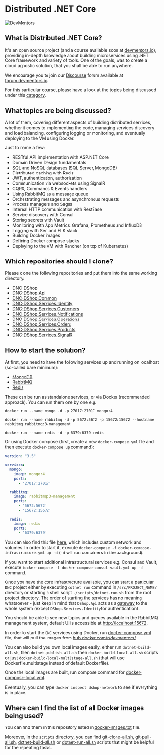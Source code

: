 # Distributed .NET Core

![DevMentors](https://github.com/devmentors/DNC-DShop/blob/master/assets/devmentors_logo.png)

**What is Distributed .NET Core?**
----------------

It's an open source project (and a course available soon at [devmentors.io](https://devmentors.io)), providing in-depth knowledge about building microservices using .NET Core framework and variety of tools. One of the goals, was to create a cloud agnostic solution, that you shall be able to run anywhere. 

We encourage you to join our [Discourse](https://www.discourse.org) forum available at [forum.devmentors.io](https://forum.devmentors.io).

For this particular course, please have a look at the topics being discussed under this [category](https://forum.devmentors.io/c/courses/distributed-dotnet-core).


**What topics are being discussed?**
----------------

A lot of them, covering different aspects of building distributed services, whether it comes to implementing the code, managing services discovery and load balancing, configuring logging or monitoring, and eventually deploying to the VM using Docker.

Just to name a few:
- RESTful API implementation with ASP.NET Core
- Domain Driven Design fundamentals
- SQL and NoSQL databases (SQL Server, MongoDB)
- Distributed caching with Redis
- JWT, authentication, authorization
- Communication via websockets using SignalR
- CQRS, Commands & Events handlers
- Using RabbitMQ as a message queue
- Orchestrating messages and asynchronous requests
- Process managers and Sagas
- Internal HTTP communication with RestEase
- Service discovery with Consul
- Storing secrets with Vault
- Monitoring with App Metrics, Grafana, Prometheus and InfluxDB
- Logging with Seq and ELK stack
- Building Docker images
- Defining Docker compose stacks
- Deploying to the VM with Rancher (on top of Kubernetes)

**Which repositories should I clone?**
----------------

Please clone the following repositories and put them into the same working directory:

- [DNC-DShop](https://github.com/devmentors/DNC-DShop.Common)
- [DNC-DShop.Api](https://github.com/devmentors/DNC-DShop.Api)
- [DNC-DShop.Common](https://github.com/devmentors/DNC-DShop.Common)
- [DNC-DShop.Services.Identity](https://github.com/devmentors/DNC-DShop.Services.Identity)
- [DNC-DShop.Services.Customers](https://github.com/devmentors/DNC-DShop.Services.Customers)
- [DNC-DShop.Services.Notifications](https://github.com/devmentors/DNC-DShop.Services.Notifications)
- [DNC-DShop.Services.Operations](https://github.com/devmentors/DNC-DShop.Services.Operations)
- [DNC-DShop.Services.Orders](https://github.com/devmentors/DNC-DShop.Services.Orders)
- [DNC-DShop.Services.Products](https://github.com/devmentors/DNC-DShop.Services.Products)
- [DNC-DShop.Services.SignalR](https://github.com/devmentors/DNC-DShop.Services.SignalR)

**How to start the solution?**
----------------

At first, you need to have the following services up and running on localhost (so-called bare minimum):

- [MongoDB](https://www.mongodb.com)
- [RabbitMQ](https://www.rabbitmq.com)
- [Redis](https://redis.io)

These can be run as standalone services, or via Docker (recommended approach). 
You can run them one by one e.g.

```docker
docker run --name mongo -d -p 27017:27017 mongo:4
```

```docker
docker run --name rabbitmq -d -p 5672:5672 -p 15672:15672 --hostname rabbitmq rabbitmq:3-management
```

```docker
docker run --name redis -d -p 6379:6379 redis
```

Or using Docker compose (first, create a new `docker-compose.yml` file and then execute `docker-compose up` command):

```yml
version: "3.5"

services:
  mongo:
    image: mongo:4
    ports:
      - '27017:27017'

  rabbitmq:
    image: rabbitmq:3-management
    ports:
      - '5672:5672'
      - '15672:15672'

  redis:
    image: redis
    ports:
      - '6379:6379'
```

You can also find this file [here](https://github.com/devmentors/DNC-DShop/blob/master/compose/docker-compose-infrastructure.yml), which includes custom network and volumes. In order to start it, execute `docker-compose -f docker-compose-infrastructure.yml up -d` (`-d` will run containers in the background).

If you want to start additional infrastructural services e.g. Consul and Vault, execute `docker-compose -f docker-compose-consul-vault.yml up -d` command.

Once you have the core infrastructure available, you can start a particular `DNC` project either by executing `dotnet run` command in `/src/PROJECT_NAME/` directory or starting a shell script `./scripts/dotnet-run.sh` from the root project directory. 
The order of starting the services has no meaning whatsoever - just keep in mind that `DShop.Api` acts as a [gateway](https://microservices.io/patterns/apigateway.html) to the whole system (except `DShop.Services.Identity`for authentication).

You should be able to see new topics and queues available in the RabbitMQ management system, default UI is accessible at [http://localhost:15672](http://localhost:15672).

In order to start the `DNC` services using Docker, run [docker-compose.yml](https://github.com/devmentors/DNC-DShop/blob/master/compose/docker-compose.yml) file, that will pull the images from [hub.docker.com/r/devmentors/](https://hub.docker.com/r/devmentors/).

You can also build you own local images easily, either run `dotnet-build-all.sh`, then `dotnet-publish-all.sh` then `docker-build-local-all.sh` scripts or just `docker-build-local-multistage-all.sh` (that will use Dockerfile.multistage instead of default Dockerfile).

Once the local images are built, run compose command for [docker-compose-local.yml](https://github.com/devmentors/DNC-DShop/blob/master/compose/docker-compose-local.yml).

Eventually, you can type `docker inspect dshop-network` to see if everything is in place.

**Where can I find the list of all Docker images being used?**
----------------

You can find them in this repository listed in [docker-images.txt](https://github.com/devmentors/DNC-DShop/blob/master/docker-images.txt) file.

Moreover, in the `scripts` directory, you can find [git-clone-all.sh](https://github.com/devmentors/DNC-DShop/blob/master/scripts/git-clone-all.sh), [git-pull-all.sh](https://github.com/devmentors/DNC-DShop/blob/master/scripts/git-pull-all.sh), [dotnet-build-all.sh](https://github.com/devmentors/DNC-DShop/blob/master/scripts/dotnet-build-all.sh) or [dotnet-run-all.sh](https://github.com/devmentors/DNC-DShop/blob/master/scripts/dotnet-run-all.sh)
scripts that might be helpful for the repeating tasks.